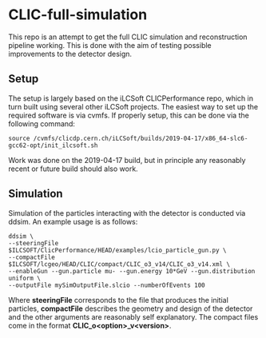 # CLIC-full-simulation
This repo is an attempt to get the full CLIC simulation and reconstruction pipeline working. This is done with the aim of testing possible improvements to the detector design.



## Setup
The setup is largely based on the iLCSoft CLICPerformance repo, which in turn built using several other iLCSoft projects. The easiest way to set up the required software is via cvmfs. If properly setup, this can be done via the following command:

```
source /cvmfs/clicdp.cern.ch/iLCSoft/builds/2019-04-17/x86_64-slc6-gcc62-opt/init_ilcsoft.sh
```

Work was done on the 2019-04-17 build, but in principle any reasonably recent or future build should also work.



## Simulation
Simulation of the particles interacting with the detector is conducted via ddsim. An example usage is as follows:

```
ddsim \
--steeringFile $ILCSOFT/ClicPerformance/HEAD/examples/lcio_particle_gun.py \
--compactFile $ILCSOFT/lcgeo/HEAD/CLIC/compact/CLIC_o3_v14/CLIC_o3_v14.xml \
--enableGun --gun.particle mu- --gun.energy 10*GeV --gun.distribution uniform \
--outputFile mySimOutputFile.slcio --numberOfEvents 100
```

Where **steeringFile** corresponds to the file that produces the initial particles, **compactFile** describes the geometry and design of the detector and the other arguments are reasonably self explanatory. The compact files come in the format **CLIC_o\<option\>_v\<version\>**.


  
  
  






